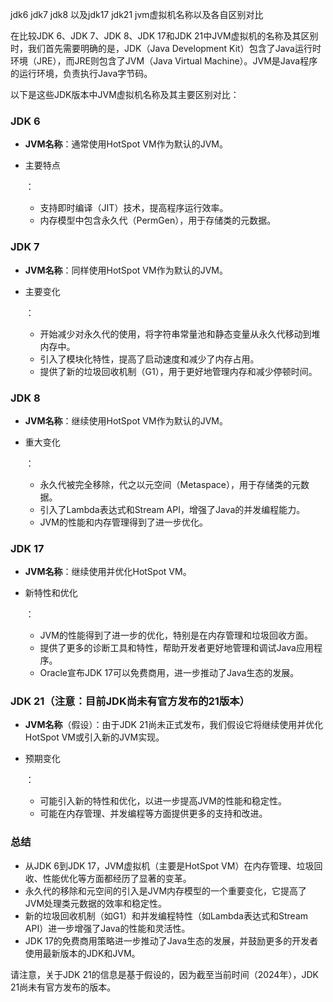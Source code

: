 jdk6 jdk7 jdk8 以及jdk17 jdk21 jvm虚拟机名称以及各自区别对比



在比较JDK 6、JDK 7、JDK 8、JDK 17和JDK 21中JVM虚拟机的名称及其区别时，我们首先需要明确的是，JDK（Java Development Kit）包含了Java运行时环境（JRE），而JRE则包含了JVM（Java Virtual Machine）。JVM是Java程序的运行环境，负责执行Java字节码。

以下是这些JDK版本中JVM虚拟机名称及其主要区别对比：

### JDK 6

- **JVM名称**：通常使用HotSpot VM作为默认的JVM。

- 主要特点

  ：

  - 支持即时编译（JIT）技术，提高程序运行效率。
  - 内存模型中包含永久代（PermGen），用于存储类的元数据。

### JDK 7

- **JVM名称**：同样使用HotSpot VM作为默认的JVM。

- 主要变化

  ：

  - 开始减少对永久代的使用，将字符串常量池和静态变量从永久代移动到堆内存中。
  - 引入了模块化特性，提高了启动速度和减少了内存占用。
  - 提供了新的垃圾回收机制（G1），用于更好地管理内存和减少停顿时间。

### JDK 8

- **JVM名称**：继续使用HotSpot VM作为默认的JVM。

- 重大变化

  ：

  - 永久代被完全移除，代之以元空间（Metaspace），用于存储类的元数据。
  - 引入了Lambda表达式和Stream API，增强了Java的并发编程能力。
  - JVM的性能和内存管理得到了进一步优化。

### JDK 17

- **JVM名称**：继续使用并优化HotSpot VM。

- 新特性和优化

  ：

  - JVM的性能得到了进一步的优化，特别是在内存管理和垃圾回收方面。
  - 提供了更多的诊断工具和特性，帮助开发者更好地管理和调试Java应用程序。
  - Oracle宣布JDK 17可以免费商用，进一步推动了Java生态的发展。

### JDK 21（注意：目前JDK尚未有官方发布的21版本）

- **JVM名称**（假设）：由于JDK 21尚未正式发布，我们假设它将继续使用并优化HotSpot VM或引入新的JVM实现。

- 预期变化

  ：

  - 可能引入新的特性和优化，以进一步提高JVM的性能和稳定性。
  - 可能在内存管理、并发编程等方面提供更多的支持和改进。

### 总结

- 从JDK 6到JDK 17，JVM虚拟机（主要是HotSpot VM）在内存管理、垃圾回收、性能优化等方面都经历了显著的变革。
- 永久代的移除和元空间的引入是JVM内存模型的一个重要变化，它提高了JVM处理类元数据的效率和稳定性。
- 新的垃圾回收机制（如G1）和并发编程特性（如Lambda表达式和Stream API）进一步增强了Java的性能和灵活性。
- JDK 17的免费商用策略进一步推动了Java生态的发展，并鼓励更多的开发者使用最新版本的JDK和JVM。

请注意，关于JDK 21的信息是基于假设的，因为截至当前时间（2024年），JDK 21尚未有官方发布的版本。

